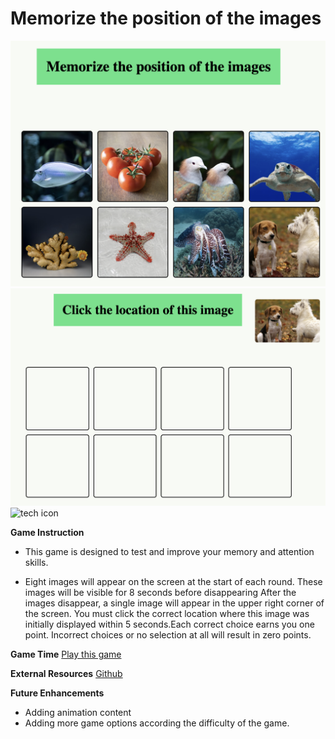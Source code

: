 # Memorize the position of the images
![Memory Game](./images/game1.jpg) 
![Memory Game](./images/game2.jpg)
![tech icon](./imges/logo.jpg)


**Game Instruction**
* This game is designed to test and improve your memory and attention skills. 

* Eight images will appear on the screen at the start of each round. These images will be visible for 8 seconds before disappearing After the images disappear, a single image will appear in the upper right corner of the screen. You must click the correct location where this image was initially displayed within 5 seconds.Each correct choice earns you one point. Incorrect choices or no selection at all will result in zero points.

**Game Time**
[Play this game](https://nani1345.github.io/memory-game/)

**External Resources**
[Github](https://github.com/Nani1345/memory-game)


**Future Enhancements**
* Adding animation content
* Adding more game options according the difficulty of the game.

